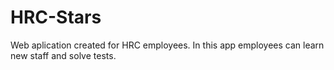 # HRC-Stars
Web aplication created for HRC employees. In this app employees can learn new staff and solve tests. 

